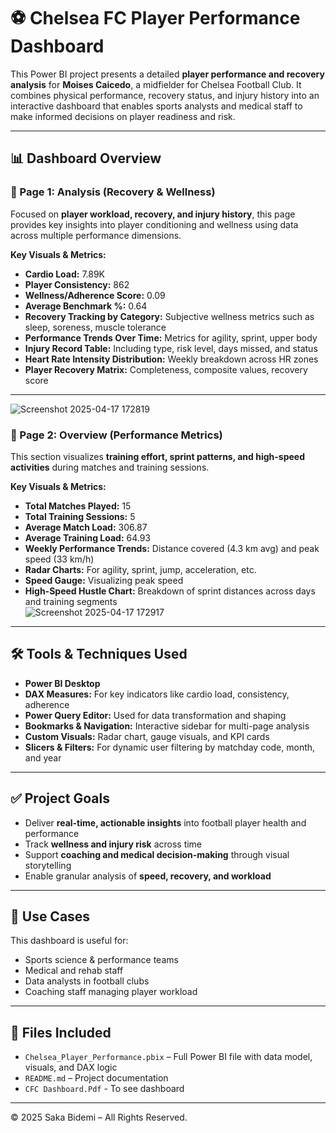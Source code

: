 # ⚽ Chelsea FC Player Performance Dashboard

This Power BI project presents a detailed **player performance and recovery analysis** for **Moises Caicedo**, a midfielder for Chelsea Football Club. It combines physical performance, recovery status, and injury history into an interactive dashboard that enables sports analysts and medical staff to make informed decisions on player readiness and risk.

---

## 📊 Dashboard Overview

### 🧠 Page 1: Analysis (Recovery & Wellness)

Focused on **player workload, recovery, and injury history**, this page provides key insights into player conditioning and wellness using data across multiple performance dimensions.

**Key Visuals & Metrics:**
- **Cardio Load:** 7.89K  
- **Player Consistency:** 862  
- **Wellness/Adherence Score:** 0.09  
- **Average Benchmark %:** 0.64  
- **Recovery Tracking by Category:** Subjective wellness metrics such as sleep, soreness, muscle tolerance  
- **Performance Trends Over Time:** Metrics for agility, sprint, upper body  
- **Injury Record Table:** Including type, risk level, days missed, and status  
- **Heart Rate Intensity Distribution:** Weekly breakdown across HR zones  
- **Player Recovery Matrix:** Completeness, composite values, recovery score  

---
![Screenshot 2025-04-17 172819](https://github.com/user-attachments/assets/39133813-70c9-44d7-93c7-debb56095034)


### 🏃 Page 2: Overview (Performance Metrics)

This section visualizes **training effort, sprint patterns, and high-speed activities** during matches and training sessions.

**Key Visuals & Metrics:**
- **Total Matches Played:** 15  
- **Total Training Sessions:** 5  
- **Average Match Load:** 306.87  
- **Average Training Load:** 64.93  
- **Weekly Performance Trends:** Distance covered (4.3 km avg) and peak speed (33 km/h)  
- **Radar Charts:** For agility, sprint, jump, acceleration, etc.  
- **Speed Gauge:** Visualizing peak speed  
- **High-Speed Hustle Chart:** Breakdown of sprint distances across days and training segments  
![Screenshot 2025-04-17 172917](https://github.com/user-attachments/assets/e876973c-767c-4fcc-827b-71e9bbcc4867)

---

## 🛠 Tools & Techniques Used

- **Power BI Desktop**
- **DAX Measures:** For key indicators like cardio load, consistency, adherence
- **Power Query Editor:** Used for data transformation and shaping
- **Bookmarks & Navigation:** Interactive sidebar for multi-page analysis
- **Custom Visuals:** Radar chart, gauge visuals, and KPI cards
- **Slicers & Filters:** For dynamic user filtering by matchday code, month, and year

---

## ✅ Project Goals

- Deliver **real-time, actionable insights** into football player health and performance
- Track **wellness and injury risk** across time
- Support **coaching and medical decision-making** through visual storytelling
- Enable granular analysis of **speed, recovery, and workload**

---

## 📌 Use Cases

This dashboard is useful for:
- Sports science & performance teams
- Medical and rehab staff
- Data analysts in football clubs
- Coaching staff managing player workload

---


## 📁 Files Included

- `Chelsea_Player_Performance.pbix` – Full Power BI file with data model, visuals, and DAX logic
- `README.md` – Project documentation
- `CFC Dashboard.Pdf` - To see dashboard
---




© 2025 Saka Bidemi – All Rights Reserved.
